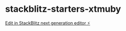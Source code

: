 # stackblitz-starters-xtmuby

[Edit in StackBlitz next generation editor ⚡️](https://stackblitz.com/~/github.com/Shreeram23091/stackblitz-starters-xtmuby)